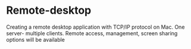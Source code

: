 # Remote-desktop
Creating a remote desktop application with TCP/IP protocol on Mac. One server- multiple clients.
Remote access, management, screen sharing options will be available
